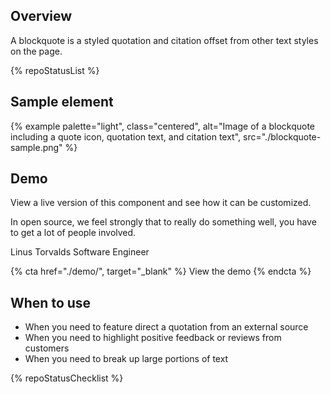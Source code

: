 ## Overview
A blockquote is a styled quotation and citation offset from other text styles on the page.

{% repoStatusList %}

## Sample element

{% example palette="light",
           class="centered",
           alt="Image of a blockquote including a quote icon, quotation text, and citation text",
           src="./blockquote-sample.png" %}

## Demo
  View a live version of this component and see how it can be customized.

  <rh-blockquote>
    <p>In open source, we feel strongly that to really do something well, you have to get a lot of people involved.</p>
    <span slot="author">Linus Torvalds</span>
    <span slot="title">Software Engineer</span>
  </rh-blockquote>

  {% cta href="./demo/", target="_blank" %}
    View the demo
  {% endcta %}
  
## When to use

- When you need to feature direct a quotation from an external source
- When you need to highlight positive feedback or reviews from customers
- When you need to break up large portions of text

{% repoStatusChecklist %}
